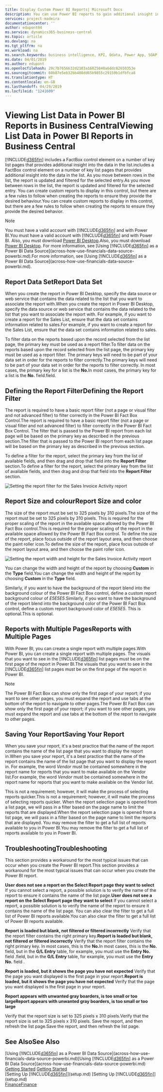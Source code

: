 ```yaml
---
title: Display Custom Power BI Reports| Microsoft Docs
description: You can use Power BI reports to gain additional insight into data in lists.
services: project-madeira
documentationcenter: ''
author: edupont04
ms.service: dynamics365-business-central
ms.topic: article
ms.devlang: na
ms.tgt_pltfrm: na
ms.workload: na
ms.search.keywords: business intelligence, KPI, Odata, Power App, SOAP, analysis
ms.date: 04/01/2019
ms.author: edupont
ms.openlocfilehash: 29c7b7656632d2103a16025848a6ddc82650353e
ms.sourcegitcommit: 60b87e5eb32bb408dd65b9855c29159b1dfbfca8
ms.translationtype: HT
ms.contentlocale: en-GB
ms.lasthandoff: 04/29/2019
ms.locfileid: "1241609"
---
```

# <a name="viewing-list-data-in-power-bi-reports-in-business-central"></a><span data-ttu-id="88746-103">Viewing List Data in Power BI Reports in Business Central</span><span class="sxs-lookup"><span data-stu-id="88746-103">Viewing List Data in Power BI Reports in Business Central</span></span> 
[!INCLUDE[d365fin](includes/d365fin_md.md)] <span data-ttu-id="88746-104">includes a FactBox control element on a number of key list pages that provides additional insight into the data in the list.</span><span class="sxs-lookup"><span data-stu-id="88746-104">includes a FactBox control element on a number of key list pages that provides additional insight into the data in the list.</span></span> <span data-ttu-id="88746-105">As you move between rows in the list, the report is updated and filtered for the selected entry.</span><span class="sxs-lookup"><span data-stu-id="88746-105">As you move between rows in the list, the report is updated and filtered for the selected entry.</span></span> <span data-ttu-id="88746-106">You can create custom reports to display in this control, but there are a few rules to follow when creating the reports to ensure they provide the desired behaviour.</span><span class="sxs-lookup"><span data-stu-id="88746-106">You can create custom reports to display in this control, but there are a few rules to follow when creating the reports to ensure they provide the desired behavior.</span></span>  

> [!NOTE]  
>   <span data-ttu-id="88746-107">You must have a valid account with [!INCLUDE[d365fin](includes/d365fin_md.md)] and with Power BI.</span><span class="sxs-lookup"><span data-stu-id="88746-107">You must have a valid account with [!INCLUDE[d365fin](includes/d365fin_md.md)] and with Power BI.</span></span> <span data-ttu-id="88746-108">Also, you must download [Power BI Desktop](https://powerbi.microsoft.com/en-us/desktop/).</span><span class="sxs-lookup"><span data-stu-id="88746-108">Also, you must download [Power BI Desktop](https://powerbi.microsoft.com/en-us/desktop/).</span></span> <span data-ttu-id="88746-109">For more information, see [Using [!INCLUDE[d365fin](includes/d365fin_md.md)] as a Power BI Data Source](across-how-use-financials-data-source-powerbi.md).</span><span class="sxs-lookup"><span data-stu-id="88746-109">For more information, see [Using [!INCLUDE[d365fin](includes/d365fin_md.md)] as a Power BI Data Source](across-how-use-financials-data-source-powerbi.md).</span></span>  

## <a name="report-data-set"></a><span data-ttu-id="88746-110">Report Data Set</span><span class="sxs-lookup"><span data-stu-id="88746-110">Report Data Set</span></span>
<span data-ttu-id="88746-111">When you create the report in Power BI Desktop, specify the data source or web service that contains the data related to the list that you want to associate the report with.</span><span class="sxs-lookup"><span data-stu-id="88746-111">When you create the report in Power BI Desktop, specify the data source or web service that contains the data related to the list that you want to associate the report with.</span></span> <span data-ttu-id="88746-112">For example, if you want to create a report for the Sales List, ensure that the data set contains information related to sales.</span><span class="sxs-lookup"><span data-stu-id="88746-112">For example, if you want to create a report for the Sales List, ensure that the data set contains information related to sales.</span></span>  

<span data-ttu-id="88746-113">To filter data on the reports based upon the record selected from the list page, the primary key must be used as a report filter.</span><span class="sxs-lookup"><span data-stu-id="88746-113">To filter data on the reports based upon the record selected from the list page, the primary key must be used as a report filter.</span></span> <span data-ttu-id="88746-114">The primary keys will need to be part of your data set in order for the reports to filter correctly.</span><span class="sxs-lookup"><span data-stu-id="88746-114">The primary keys will need to be part of your data set in order for the reports to filter correctly.</span></span> <span data-ttu-id="88746-115">In most cases, the primary key for a list is the **No.**</span><span class="sxs-lookup"><span data-stu-id="88746-115">In most cases, the primary key for a list is the **No.**</span></span> <span data-ttu-id="88746-116">field.</span><span class="sxs-lookup"><span data-stu-id="88746-116">field.</span></span>  

## <a name="defining-the-report-filter"></a><span data-ttu-id="88746-117">Defining the Report Filter</span><span class="sxs-lookup"><span data-stu-id="88746-117">Defining the Report Filter</span></span>
<span data-ttu-id="88746-118">The report is required to have a basic report filter (not a page or visual filter and not advanced filter) to filter correctly in the Power BI Fact Box Control.</span><span class="sxs-lookup"><span data-stu-id="88746-118">The report is required to have a basic report filter (not a page or visual filter and not advanced filter) to filter correctly in the Power BI Fact Box Control.</span></span> <span data-ttu-id="88746-119">The filter that is passed to the Power BI report from each list page will be based on the primary key as described in the previous section.</span><span class="sxs-lookup"><span data-stu-id="88746-119">The filter that is passed to the Power BI report from each list page will be based on the primary key as described in the previous section.</span></span>  

<span data-ttu-id="88746-120">To define a filter for the report, select the primary key from the list of available fields, and then drag and drop that field into the **Report Filter** section.</span><span class="sxs-lookup"><span data-stu-id="88746-120">To define a filter for the report, select the primary key from the list of available fields, and then drag and drop that field into the **Report Filter** section.</span></span>  

![Setting the report filter for the Sales Invoice Activity report](./media/across-how-use-powerbi-reports-factbox/financials-powerbi-report-filter.png)

## <a name="report-size-and-color"></a><span data-ttu-id="88746-122">Report Size and colour</span><span class="sxs-lookup"><span data-stu-id="88746-122">Report Size and color</span></span>
<span data-ttu-id="88746-123">The size of the report must be set to 325 pixels by 310 pixels.</span><span class="sxs-lookup"><span data-stu-id="88746-123">The size of the report must be set to 325 pixels by 310 pixels.</span></span> <span data-ttu-id="88746-124">This is required for the proper scaling of the report in the available space allowed by the Power BI Fact Box control.</span><span class="sxs-lookup"><span data-stu-id="88746-124">This is required for the proper scaling of the report in the available space allowed by the Power BI Fact Box control.</span></span> <span data-ttu-id="88746-125">To define the size of the report, place focus outside of the report layout area, and then choose the paint roller icon.</span><span class="sxs-lookup"><span data-stu-id="88746-125">To define the size of the report, place focus outside of the report layout area, and then choose the paint roller icon.</span></span>

![Setting the report width and height for the Sales Invoice Activity report](./media/across-how-use-powerbi-reports-factbox/financials-powerbi-report-sizing.png)

<span data-ttu-id="88746-127">You can change the width and height of the report by choosing **Custom** in the **Type** field.</span><span class="sxs-lookup"><span data-stu-id="88746-127">You can change the width and height of the report by choosing **Custom** in the **Type** field.</span></span>

<span data-ttu-id="88746-128">Similarly, if you want to have the background of the report blend into the background colour of the Power BI Fact Box control, define a custom report background colour of *E5E5E5*.</span><span class="sxs-lookup"><span data-stu-id="88746-128">Similarly, if you want to have the background of the report blend into the background color of the Power BI Fact Box control, define a custom report background color of *E5E5E5*.</span></span> <span data-ttu-id="88746-129">This is optional.</span><span class="sxs-lookup"><span data-stu-id="88746-129">This is optional.</span></span>  

## <a name="reports-with-multiple-pages"></a><span data-ttu-id="88746-130">Reports with Multiple Pages</span><span class="sxs-lookup"><span data-stu-id="88746-130">Reports with Multiple Pages</span></span>
<span data-ttu-id="88746-131">With Power BI, you can create a single report with multiple pages.</span><span class="sxs-lookup"><span data-stu-id="88746-131">With Power BI, you can create a single report with multiple pages.</span></span> <span data-ttu-id="88746-132">The visuals that you want to see in the [!INCLUDE[d365fin](includes/d365fin_md.md)] list pages must be on the first page of the report in Power BI.</span><span class="sxs-lookup"><span data-stu-id="88746-132">The visuals that you want to see in the [!INCLUDE[d365fin](includes/d365fin_md.md)] list pages must be on the first page of the report in Power BI.</span></span>  

> [!NOTE]  
>  <span data-ttu-id="88746-133">The Power BI Fact Box can show only the first page of your report; if you want to see other pages, you must expand the report and use tabs at the bottom of the report to navigate to other pages.</span><span class="sxs-lookup"><span data-stu-id="88746-133">The Power BI Fact Box can show only the first page of your report; if you want to see other pages, you must expand the report and use tabs at the bottom of the report to navigate to other pages.</span></span>  

## <a name="saving-your-report"></a><span data-ttu-id="88746-134">Saving Your Report</span><span class="sxs-lookup"><span data-stu-id="88746-134">Saving Your Report</span></span>

<span data-ttu-id="88746-135">When you save your report, it's a best practice that the name of the report contains the name of the list page that you want to display the report in.</span><span class="sxs-lookup"><span data-stu-id="88746-135">When you save your report, it's a best practice that the name of the report contains the name of the list page that you want to display the report in.</span></span> <span data-ttu-id="88746-136">For example, the word *Vendor* must be contained somewhere in the report name for reports that you want to make available on the Vendor list.</span><span class="sxs-lookup"><span data-stu-id="88746-136">For example, the word *Vendor* must be contained somewhere in the report name for reports that you want to make available on the Vendor list.</span></span>  

<span data-ttu-id="88746-137">This is not a requirement; however, it will make the process of selecting reports quicker.</span><span class="sxs-lookup"><span data-stu-id="88746-137">This is not a requirement; however, it will make the process of selecting reports quicker.</span></span> <span data-ttu-id="88746-138">When the report selection page is opened from a list page, we will pass in a filter based on the page name to limit the reports that are displayed.</span><span class="sxs-lookup"><span data-stu-id="88746-138">When the report selection page is opened from a list page, we will pass in a filter based on the page name to limit the reports that are displayed.</span></span>  <span data-ttu-id="88746-139">You may remove the filter to get a full list of reports available to you in Power BI.</span><span class="sxs-lookup"><span data-stu-id="88746-139">You may remove the filter to get a full list of reports available to you in Power BI.</span></span>  

## <a name="troubleshooting"></a><span data-ttu-id="88746-140">Troubleshooting</span><span class="sxs-lookup"><span data-stu-id="88746-140">Troubleshooting</span></span>
<span data-ttu-id="88746-141">This section provides a workaround for the most typical issues that can occur when you create the Power BI report.</span><span class="sxs-lookup"><span data-stu-id="88746-141">This section provides a workaround for the most typical issues that can occur when you create the Power BI report.</span></span>  

<span data-ttu-id="88746-142">**User does not see a report on the Select Report page they want to select** If you cannot select a report, a possible solution is to verify the name of the report to ensure it contains the name of the list page.</span><span class="sxs-lookup"><span data-stu-id="88746-142">**User does not see a report on the Select Report page they want to select** If you cannot select a report, a possible solution is to verify the name of the report to ensure it contains the name of the list page.</span></span> <span data-ttu-id="88746-143">You can also clear the filter to get a full list of Power BI reports available.</span><span class="sxs-lookup"><span data-stu-id="88746-143">You can also clear the filter to get a full list of Power BI reports available.</span></span>  

<span data-ttu-id="88746-144">**Report is loaded but blank, not filtered or filtered incorrectly** Verify that the report filter contains the right primary key.</span><span class="sxs-lookup"><span data-stu-id="88746-144">**Report is loaded but blank, not filtered or filtered incorrectly** Verify that the report filter contains the right primary key.</span></span> <span data-ttu-id="88746-145">In most cases, this is the **No.**</span><span class="sxs-lookup"><span data-stu-id="88746-145">In most cases, this is the **No.**</span></span> <span data-ttu-id="88746-146">field, but in the **G/L Entry** table, for example, you must use the **Entry No.** field  .</span><span class="sxs-lookup"><span data-stu-id="88746-146">field, but in the **G/L Entry** table, for example, you must use the **Entry No.** field  .</span></span>

<span data-ttu-id="88746-147">**Report is loaded, but it shows the page you have not expected** Verify that the page you want displayed is the first page in your report.</span><span class="sxs-lookup"><span data-stu-id="88746-147">**Report is loaded, but it shows the page you have not expected** Verify that the page you want displayed is the first page in your report.</span></span>  

<span data-ttu-id="88746-148">**Report appears with unwanted gray boarders, is too small or too large**</span><span class="sxs-lookup"><span data-stu-id="88746-148">**Report appears with unwanted gray boarders, is too small or too large**</span></span>

<span data-ttu-id="88746-149">Verify that the report size is set to 325 pixels x 310 pixels.</span><span class="sxs-lookup"><span data-stu-id="88746-149">Verify that the report size is set to 325 pixels x 310 pixels.</span></span> <span data-ttu-id="88746-150">Save the report, and then refresh the list page.</span><span class="sxs-lookup"><span data-stu-id="88746-150">Save the report, and then refresh the list page.</span></span>  

## <a name="see-also"></a><span data-ttu-id="88746-151">See Also</span><span class="sxs-lookup"><span data-stu-id="88746-151">See Also</span></span>
<span data-ttu-id="88746-152">[Using [!INCLUDE[d365fin](includes/d365fin_md.md)] as a Power BI Data Source](across-how-use-financials-data-source-powerbi.md)</span><span class="sxs-lookup"><span data-stu-id="88746-152">[Using [!INCLUDE[d365fin](includes/d365fin_md.md)] as a Power BI Data Source](across-how-use-financials-data-source-powerbi.md)</span></span>  
<span data-ttu-id="88746-153">[Getting Started](product-get-started.md)  </span><span class="sxs-lookup"><span data-stu-id="88746-153">[Getting Started](product-get-started.md)  </span></span>  
<span data-ttu-id="88746-154">[Setting Up [!INCLUDE[d365fin](includes/d365fin_md.md)]](setup.md)  </span><span class="sxs-lookup"><span data-stu-id="88746-154">[Setting Up [!INCLUDE[d365fin](includes/d365fin_md.md)]](setup.md)  </span></span>  
[<span data-ttu-id="88746-155">Finance</span><span class="sxs-lookup"><span data-stu-id="88746-155">Finance</span></span>](finance.md)  
